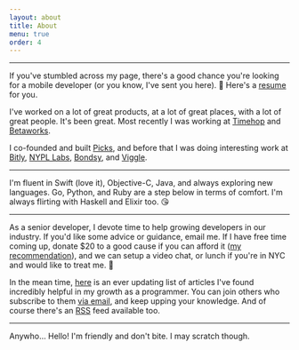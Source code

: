 ```yaml
---
layout: about
title: About
menu: true
order: 4
---
```


---

If you've stumbled across my page, there's a good chance you're looking for a mobile developer (or you know, I've sent you here). 👋 Here's a [resume](https://fabisevi.ch/assets/Joe-Fabisevich-Resume.pdf) for you. 

I've worked on a lot of great products, at a lot of great places, with a lot of great people. It's been great. Most recently I was working at [Timehop](https://itunes.apple.com/us/app/timehop/id569077959) and [Betaworks](https://betaworks.com/).

I co-founded and built [Picks](https://itspicks.com/), and before that I was doing interesting work at [Bitly](https://bitly.com/), [NYPL Labs](https://www.nypl.org/collections/labs), [Bondsy](https://bit.ly/the-verge-bondsy), and [Viggle](https://viggle.com/).

---

I'm fluent in Swift (love it), Objective-C, Java, and always exploring new languages. Go, Python, and Ruby are a step below in terms of comfort. I'm always flirting with Haskell and Elixir too. 😘

---

As a senior developer, I devote time to help growing developers in our industry. If you'd like some advice or guidance, email me. If I have free time coming up, donate $20 to a good cause if you can afford it ([my recommendation](http://www.blackgirlscode.com/)), and we can setup a video chat, or lunch if you're in NYC and would like to treat me. 🙂

In the mean time, [here](http://feeds.pinboard.in/u:mergesort/t:learn-programming/) is an ever updating list of articles I've found incredibly helpful in my growth as a programmer. You can join others who subscribe to them [via email](https://mailchi.mp/7e97c77b67fc/programmatic-learning), and keep upping your knowledge. And of course there's an [RSS](http://feeds.pinboard.in/rss/u:mergesort/t:learn-programming/) feed available too.

---

Anywho… Hello! I'm friendly and don't bite. I may scratch though.
